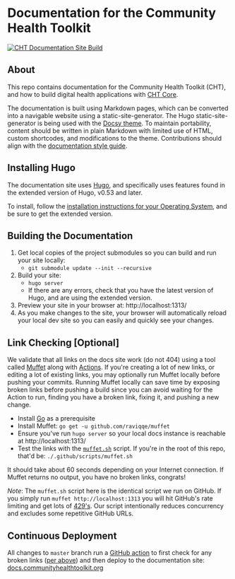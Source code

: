 # Documentation for the Community Health Toolkit

[![CHT Documentation Site Build](https://github.com/medic/cht-docs/workflows/CHT%20Documentation%20Site%20Build/badge.svg)](https://github.com/medic/cht-docs/actions)

## About

This repo contains documentation for the Community Health Toolkit (CHT), and how to build digital health applications with [CHT Core](https://github.com/medic/cht-core).

The documentation is built using Markdown pages, which can be converted into a navigable website using a static-site-generator. The Hugo static-site-generator is being used with the [Docsy theme](https://themes.gohugo.io/docsy/). To maintain portability, content should be written in plain Markdown with limited use of HTML, custom shortcodes, and modifications to the theme. Contributions should align with the [documentation style guide](https://docs.communityhealthtoolkit.org/contribute/docs/style-guide/).

## Installing Hugo

The documentation site uses [Hugo](https://gohugo.io/), and specifically uses features found in the extended version of Hugo, v0.53 and later.

To install, follow the [installation instructions for your Operating System](https://gohugo.io/getting-started/installing/), and be sure to get the extended version.

## Building the Documentation

1. Get local copies of the project submodules so you can build and run your site locally:
   - `git submodule update --init --recursive`
1. Build your site:
   - `hugo server`
   - If there are any errors, check that you have the latest version of Hugo, and are using the extended version.
1. Preview your site in your browser at: http://localhost:1313/
1. As you make changes to the site, your browser will automatically reload your local dev site so you can easily and quickly see your changes. 

## Link Checking [Optional]

We validate that all links on the docs site work (do not 404) using a tool called [Muffet](https://github.com/raviqqe/muffet) along with [Actions](https://github.com/features/actions). If you're creating a lot of new links, or editing a lot of existing links, you may optionally run Muffet locally before pushing your commits. Running Muffet locally can save time by exposing broken links before pushing a build since you can avoid waiting for the Action to run, finding you have a broken link, fixing it, and pushing a new change.

  - Install [Go](https://golang.org/doc/install) as a prerequisite 
  - Install Muffet: `go get -u github.com/raviqqe/muffet`
  - Ensure you've run `hugo server` so your local docs instance is reachable at http://localhost:1313/
  - Test the links with the [`muffet.sh`](https://github.com/medic/cht-docs/blob/master/.github/scripts/muffet.sh) script.  If you're in the root of this repo, that'd be: `./.github/scripts/muffet.sh` 
  
It should take about 60 seconds depending on your Internet connection. If Muffet returns no output, you have no broken links, congrats! 

_Note_: The `muffet.sh` script here is the identical script we run on GitHub. If you simply run `muffet http://localhost:1313` you will hit GitHub's rate limiting and get lots of [429's](https://developer.mozilla.org/en-US/docs/Web/HTTP/Status/429). Our script intentionally reduces concurrency and excludes some repetitive GitHub URLs.

## Continuous Deployment

All changes to `master` branch run a [GitHub action](.github/workflows/ci.yml) to first check for any broken links ([per above](#link-checking-optional)) and then deploy to the documentation site: [docs.communityhealthtoolkit.org](https://docs.communityhealthtoolkit.org)
